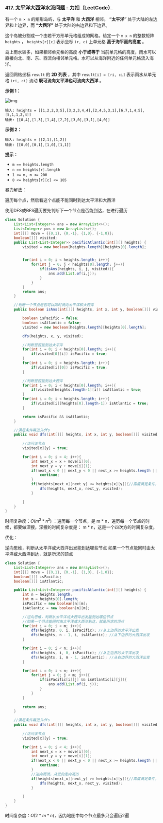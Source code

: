 ### [417. 太平洋大西洋水流问题 - 力扣（LeetCode）](https://leetcode.cn/problems/pacific-atlantic-water-flow/description/)

有一个 `m × n` 的矩形岛屿，与 **太平洋** 和 **大西洋** 相邻。 **“太平洋”** 处于大陆的左边界和上边界，而 **“大西洋”** 处于大陆的右边界和下边界。

这个岛被分割成一个由若干方形单元格组成的网格。给定一个 `m x n` 的整数矩阵 `heights` ， `heights[r][c]` 表示坐标 `(r, c)` 上单元格 **高于海平面的高度** 。

岛上雨水较多，如果相邻单元格的高度 **小于或等于** 当前单元格的高度，雨水可以直接向北、南、东、西流向相邻单元格。水可以从海洋附近的任何单元格流入海洋。

返回网格坐标 `result` 的 **2D 列表** ，其中 `result[i] = [ri, ci]` 表示雨水从单元格 `(ri, ci)` 流动 **既可流向太平洋也可流向大西洋** 。

 

**示例 1：**

![img](https://assets.leetcode.com/uploads/2021/06/08/waterflow-grid.jpg)

```
输入: heights = [[1,2,2,3,5],[3,2,3,4,4],[2,4,5,3,1],[6,7,1,4,5],[5,1,1,2,4]]
输出: [[0,4],[1,3],[1,4],[2,2],[3,0],[3,1],[4,0]]
```

**示例 2：**

```
输入: heights = [[2,1],[1,2]]
输出: [[0,0],[0,1],[1,0],[1,1]]
```

 

**提示：**

- `m == heights.length`
- `n == heights[r].length`
- `1 <= m, n <= 200`
- `0 <= heights[r][c] <= 105`



暴力解法：

遍历每个点，然后看这个点能不能同时到达太平洋和大西洋

使用DFS或BFS遍历要先判断下一个节点是否能到达，在进行遍历

```java
class Solution {
    List<List<Integer>> ans = new ArrayList<>();
    List<Integer> pos = new ArrayList<>();
    int[][] move = {{0,1}, {0,-1}, {1,0}, {-1,0}}; 
    boolean[][] visited;
    public List<List<Integer>> pacificAtlantic(int[][] heights) {
        visited = new boolean[heights.length][heights[0].length];


        for(int i = 0; i < heights.length; i++){
            for(int j = 0; j < heights[0].length; j++){
                if(isAns(heights, i, j, visited)){
                    ans.add(List.of(i,j));
                }
            }
        }
        return ans;
    }

    //判断一个节点是否可以同时流向太平洋和大西洋
    public boolean isAns(int[][] heights, int x, int y, boolean[][] visited){

        boolean isPacific = false;
        boolean isAtlantic = false;
        visited = new boolean[heights.length][heights[0].length];

        dfs(heights, x, y, visited);

        //判断是否能到达太平洋
        for(int i = 0; i < heights[0].length; i++){
            if(visited[0][i]) isPacific = true;
        }
        for(int i = 0; i < heights.length; i++){
            if(visited[i][0]) isPacific = true;
        }

        //判断是否能到达大西洋
        for(int i = 0; i < heights[0].length; i++){
            if(visited[heights.length-1][i]) isAtlantic = true;
        }
        for(int i = 0; i < heights.length; i++){
            if(visited[i][heights[0].length-1]) isAtlantic = true; 
        }

        return isPacific && isAtlantic;
    }

    //满足条件再进入dfs
    public void dfs(int[][] heights, int x, int y, boolean[][] visited){
        
        //访问该节点
        visited[x][y] = true;

        for(int i = 0; i < 4; i++){
            int next_x = x + move[i][0];
            int next_y = y + move[i][1];
            if(next_x < 0 || next_y < 0 || next_x >= heights.length || next_y >= heights[0].length || visited[next_x][next_y]){
                continue;
            }
            if(heights[next_x][next_y] <= heights[x][y]){//高度满足条件，可以流向下一个节点
                dfs(heights, next_x, next_y, visited);
            }

        }
    }
}
```

时间复杂度：$O(m^2 * n^2)$ ：遍历每一个节点，是 m * n，遍历每一个节点的时候，都要做深搜，深搜的时间复杂度是： m * n，这是一个四次方的时间复杂度。



优化：

逆向思维，判断从太平洋或大西洋出发能到达哪些节点
如果一个节点能同时由太平洋或大西洋到达，就是所求的顶点

```java
class Solution {
    List<List<Integer>> ans = new ArrayList<>();
    int[][] move = {{0,1}, {0,-1}, {1,0}, {-1,0}}; 
    boolean[][] isPacific;
    boolean[][] isAtlantic;

    public List<List<Integer>> pacificAtlantic(int[][] heights) {
        int n = heights.length;
        int m = heights[0].length;
        isPacific = new boolean[n][m];
        isAtlantic = new boolean[n][m];

        //逆向思维，判断从太平洋或大西洋出发能到达哪些节点
        //如果一个节点能同时由太平洋或大西洋到达，就是所求的顶点
        for(int i = 0; i < m; i++){
            dfs(heights, 0, i, isPacific); //从上边界的太平洋出发
            dfs(heights, n - 1, i, isAtlantic); //从下边界的大西洋出发
        }

        for(int i = 0; i < n; i++){
            dfs(heights, i, 0, isPacific); //从左边界的太平洋出发
            dfs(heights, i, m - 1, isAtlantic); //从右边界的大西洋出发
        }

        for(int i = 0; i < n; i++){
            for(int j = 0; j < m; j++){
                if(isPacific[i][j] && isAtlantic[i][j]){
                    ans.add(List.of(i, j));
                }
            }
        }
        
        return ans;
    }

    //满足条件再进入dfs
    public void dfs(int[][] heights, int x, int y, boolean[][] visited){
        
        //访问该节点
        visited[x][y] = true;

        for(int i = 0; i < 4; i++){
            int next_x = x + move[i][0];
            int next_y = y + move[i][1];
            if(next_x < 0 || next_y < 0 || next_x >= heights.length || next_y >= heights[0].length || visited[next_x][next_y]){
                continue;
            }
            //逆向而流，从低的走向高的
            if(heights[next_x][next_y] >= heights[x][y]){//高度满足条件，可以流向下一个节点
                dfs(heights, next_x, next_y, visited);
            }

        }
    }
}
```

时间复杂度：$O(2*m*n)$，因为地图中每个节点最多只会遍历2遍

